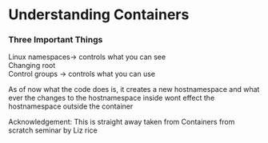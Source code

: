 # Understanding Containers

### Three Important Things
Linux namespaces-> controls what you can see <br />
Changing root <br />
Control groups -> controls what you can use <br />

As of now what the code does is, it creates a new hostnamespace and what ever the changes to the hostnamespace inside wont effect the hostnamespace outside the container



Acknowledgement: This is straight away taken from Containers from scratch seminar by Liz rice
